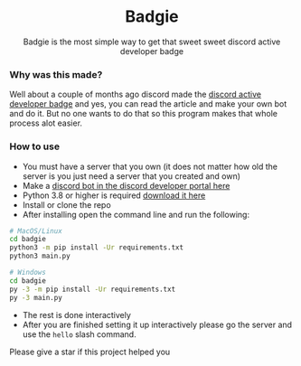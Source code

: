 <h1 align="center">Badgie</h1>
<p align="center">Badgie is the most simple way to get that sweet sweet discord active developer badge</p>

### Why was this made?

Well about a couple of months ago discord made the [discord active developer badge](https://support-dev.discord.com/hc/en-us/articles/10113997751447-Active-Developer-Badge) and yes, you can read the article and make your own bot and do it. But no one wants to do that so this program makes that whole process alot easier.


### How to use

- You must have a server that you own (it does not matter how old the server is you just need a server that you created and own)
- Make a [discord bot in the discord developer portal here](https://discord.com/developers/applications)
- Python 3.8 or higher is required [download it here](https://www.python.org/downloads/)
- Install or clone the repo
- After installing open the command line and run the following:


```bash
# MacOS/Linux
cd badgie
python3 -m pip install -Ur requirements.txt
python3 main.py

# Windows
cd badgie
py -3 -m pip install -Ur requirements.txt
py -3 main.py
```
- The rest is done interactively
- After you are finished setting it up interactively please go the server and use the `hello` slash command.

Please give a star if this project helped you
